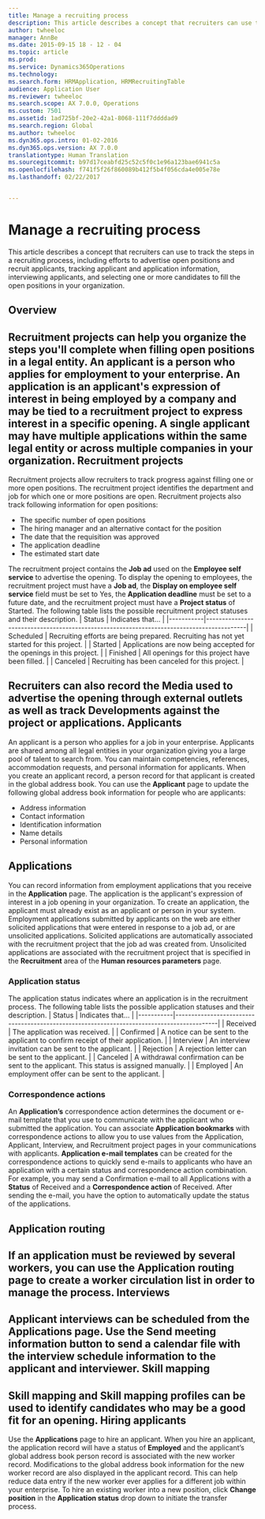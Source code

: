 ```yaml
---
title: Manage a recruiting process
description: This article describes a concept that recruiters can use to track the steps in a recruiting process, including efforts to advertise open positions and recruit applicants, tracking applicant and application information, interviewing applicants, and selecting one or more candidates to fill the open positions in your organization.
author: twheeloc
manager: AnnBe
ms.date: 2015-09-15 18 - 12 - 04
ms.topic: article
ms.prod: 
ms.service: Dynamics365Operations
ms.technology: 
ms.search.form: HRMApplication, HRMRecruitingTable
audience: Application User
ms.reviewer: twheeloc
ms.search.scope: AX 7.0.0, Operations
ms.custom: 7501
ms.assetid: 1ad725bf-20e2-42a1-8068-111f7ddddad9
ms.search.region: Global
ms.author: twheeloc
ms.dyn365.ops.intro: 01-02-2016
ms.dyn365.ops.version: AX 7.0.0
translationtype: Human Translation
ms.sourcegitcommit: b97d17ceabfd25c52c5f0c1e96a123bae6941c5a
ms.openlocfilehash: f741f5f26f860089b412f5b4f056cda4e005e78e
ms.lasthandoff: 02/22/2017


---
```


# <a name="manage-a-recruiting-process"></a>Manage a recruiting process

This article describes a concept that recruiters can use to track the steps in a recruiting process, including efforts to advertise open positions and recruit applicants, tracking applicant and application information, interviewing applicants, and selecting one or more candidates to fill the open positions in your organization.

<a name="overview"></a>Overview
--------

Recruitment projects can help you organize the steps you'll complete when filling open positions in a legal entity. An applicant is a person who applies for employment to your enterprise.  An application is an applicant's expression of interest in being employed by a company and may be tied to a recruitment project to express interest in a specific opening.  A single applicant may have multiple applications within the same legal entity or across multiple companies in your organization.
Recruitment projects
--------------------

Recruitment projects allow recruiters to track progress against filling one or more open positions.  The recruitment project identifies the department and job for which one or more positions are open. Recruitment projects also track following information for open positions:
-   The specific number of open positions
-   The hiring manager and an alternative contact for the position
-   The date that the requisition was approved
-   The application deadline
-   The estimated start date

The recruitment project contains the **Job ad** used on the **Employee self service** to advertise the opening. To display the opening to employees, the recruitment project must have a **Job ad**, the **Display on employee self service** field must be set to Yes, the **Application deadline** must be set to a future date, and the recruitment project must have a **Project status** of Started. The following table lists the possible recruitment  project statuses and their description.
| Status    | Indicates that…                                                                          |
|-----------|------------------------------------------------------------------------------------------|
| Scheduled | Recruiting efforts are being prepared.  Recruiting has not yet started for this project. |
| Started   | Applications are now being accepted for the openings in this project.                    |
| Finished  | All openings for this project have been filled.                                          |
| Canceled  | Recruiting has been canceled for this project.                                           |

Recruiters can also record the **Media** used to advertise the opening through external outlets as well as track **Developments** against the project or applications.
Applicants
----------

An applicant is a person who applies for a job in your enterprise.  Applicants are shared among all legal entities in your organization giving you a large pool of talent to search from. You can maintain competencies, references, accommodation requests, and personal information for applicants. When you create an applicant record, a person record for that applicant is created in the global address book. You can use the **Applicant** page to update the following global address book information for people who are applicants:
-   Address information
-   Contact information
-   Identification information
-   Name details
-   Personal information

## <a name="applications"></a>Applications
You can record information from employment applications that you receive in the **Application** page. The application is the applicant's expression of interest in a job opening in your organization.  To create an application, the applicant must already exist as an applicant or person in your system.
Employment applications submitted by applicants on the web are either solicited applications that were entered in response to a job ad, or are unsolicited applications. Solicited applications are automatically associated with the recruitment project that the job ad was created from. Unsolicited applications are associated with the recruitment project that is specified in the **Recruitment** area of the **Human resources parameters** page.
### <a name="application-status"></a>Application status

The application status indicates where an application is in the recruitment process. The following table lists the possible application statuses and their description.
| Status    | Indicates that…                                                                           |
|-----------|-------------------------------------------------------------------------------------------|
| Received  | The application was received.                                                             |
| Confirmed | A notice can be sent to the applicant to confirm receipt of their application.            |
| Interview | An interview invitation can be sent to the applicant.                                     |
| Rejection | A rejection letter can be sent to the applicant.                                          |
| Canceled  | A withdrawal confirmation can be sent to the applicant. This status is assigned manually. |
| Employed  | An employment offer can be sent to the applicant.                                         |

### <a name="correspondence-actions"></a>Correspondence actions

An **Application’s** correspondence action determines the document or e-mail template that you use to communicate with the applicant who submitted the application. You can associate **Application bookmarks** with correspondence actions to allow you to use values from the Application, Applicant, Interview, and Recruitment project pages in your communications with applicants.  **Application e-mail templates** can be created for the correspondence actions to quickly send e-mails to applicants who have an application with a certain status and correspondence action combination. For example, you may send a Confirmation e-mail to all Applications with a **Status** of Received and a **Correspondence action** of Received.  After sending the e-mail, you have the option to automatically update the status of the applications.

## <a name="application-routing"></a>Application routing
If an application must be reviewed by several workers, you can use the **Application routing** page to create a worker circulation list in order to manage the process.
Interviews
----------

**Applicant interviews** can be scheduled from the **Applications** page.  Use the **Send meeting information** button to send a calendar file with the interview schedule information to the applicant and interviewer.
Skill mapping
-------------

**Skill mapping** and **Skill mapping profiles** can be used to identify candidates who may be a good fit for an opening.
Hiring applicants
-----------------

Use the **Applications** page to hire an applicant. When you hire an applicant, the application record will have a status of **Employed** and the applicant’s global address book person record is associated with the new worker record. Modifications to the global address book information for the new worker record are also displayed in the applicant record. This can help reduce data entry if the new worker ever applies for a different job within your enterprise.  To hire an existing worker into a new position, click **Change position** in the **Application status** drop down to initiate the transfer process.




